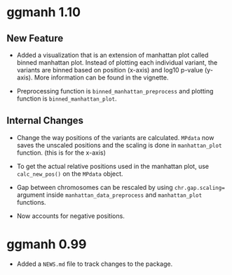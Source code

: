 # ggmanh 1.10

## New Feature

* Added a visualization that is an extension of manhattan plot called binned manhattan plot.
Instead of plotting each individual variant, the variants are binned based on position (x-axis) and 
log10 p-value (y-axis). More information can be found in the vignette.

* Preprocessing function is `binned_manhattan_preprocess` and plotting function is `binned_manhattan_plot`.

## Internal Changes

* Change the way positions of the variants are calculated. `MPdata` now saves
the unscaled positions and the scaling is done in `manhattan_plot` function.
(this is for the x-axis)

* To get the actual relative positions used in the manhattan plot, use `calc_new_pos()`
on the `MPdata` object.

* Gap between chromosomes can be rescaled by using `chr.gap.scaling=` argument
inside `manhattan_data_preprocess` and `manhattan_plot` functions.

* Now accounts for negative positions.

# ggmanh 0.99

* Added a `NEWS.md` file to track changes to the package.
